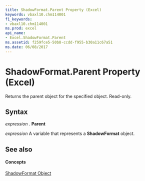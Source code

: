 ```yaml
---
title: ShadowFormat.Parent Property (Excel)
keywords: vbaxl10.chm114001
f1_keywords:
- vbaxl10.chm114001
ms.prod: excel
api_name:
- Excel.ShadowFormat.Parent
ms.assetid: f259fce5-50b8-ccdd-f955-b30a11c67a51
ms.date: 06/08/2017
---
```



# ShadowFormat.Parent Property (Excel)

Returns the parent object for the specified object. Read-only.


## Syntax

 _expression_ . **Parent**

 _expression_ A variable that represents a **ShadowFormat** object.


## See also


#### Concepts


[ShadowFormat Object](shadowformat-object-excel.md)

